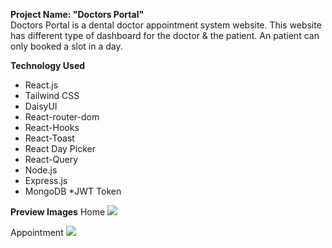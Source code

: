 **Project Name: "Doctors Portal"** <br>
Doctors Portal is a dental doctor appointment system website. This website has different type of dashboard for the doctor & the patient. An patient can only booked a slot in a day.

**Technology Used**
* React.js
* Tailwind CSS
* DaisyUI
* React-router-dom
* React-Hooks
* React-Toast
* React Day Picker
* React-Query
* Node.js
* Express.js
* MongoDB
*JWT Token

**Preview Images**
Home
![](images/home.png)

Appointment
![](images/appointmentOne.png)
